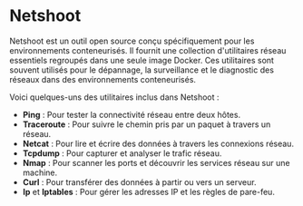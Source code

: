 # Netshoot

Netshoot est un outil open source conçu spécifiquement pour les environnements conteneurisés. Il fournit une collection d'utilitaires réseau essentiels regroupés dans une seule image Docker. Ces utilitaires sont souvent utilisés pour le dépannage, la surveillance et le diagnostic des réseaux dans des environnements conteneurisés.

Voici quelques-uns des utilitaires inclus dans Netshoot :

- **Ping** : Pour tester la connectivité réseau entre deux hôtes.
- **Traceroute** : Pour suivre le chemin pris par un paquet à travers un réseau.
- **Netcat** : Pour lire et écrire des données à travers les connexions réseau.
- **Tcpdump** : Pour capturer et analyser le trafic réseau.
- **Nmap** : Pour scanner les ports et découvrir les services réseau sur une machine.
- **Curl** : Pour transférer des données à partir ou vers un serveur.
- **Ip** et **Iptables** : Pour gérer les adresses IP et les règles de pare-feu.